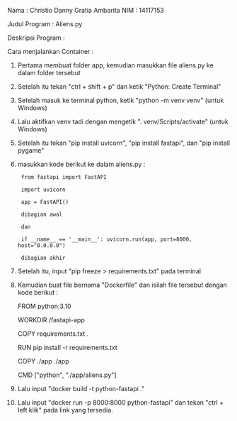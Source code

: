 Nama : Christio Danny Gratia Ambarita
NIM : 14117153

Judul Program : Aliens.py

Deskripsi Program : 

Cara menjalankan Container :

1. Pertama membuat folder app, kemudian masukkan file aliens.py ke dalam folder tersebut
2. Setelah itu tekan "ctrl + shift + p" dan ketik "Python: Create Terminal"
3. Setelah masuk ke terminal python, ketik "python -m venv venv" (untuk Windows)
4. Lalu aktifkan venv tadi dengan mengetik ". venv/Scripts/activate" (untuk Windows)
5. Setelah itu tekan "pip install uvicorn", "pip install fastapi", dan "pip install pygame"
6. masukkan kode berikut ke dalam aliens.py :

        from fastapi import FastAPI

        import uvicorn

        app = FastAPI()

        dibagian awal

        dan 

        if __name__ == '__main__': uvicorn.run(app, port=8000, host="0.0.0.0")

        dibagian akhir
7. Setelah itu, input "pip freeze > requirements.txt" pada terminal
8. Kemudian buat file bernama "Dockerfile" dan isilah file tersebut dengan kode berikut :

    FROM python:3.10

    WORKDIR /fastapi-app

    COPY requirements.txt . 

    RUN pip install -r requirements.txt

    COPY ./app ./app

    CMD ["python", "./app/aliens.py"]

9. Lalu input "docker build -t python-fastapi ."
10. Lalu input "docker run -p 8000:8000 python-fastapi" dan tekan "ctrl + left klik" pada link yang tersedia.